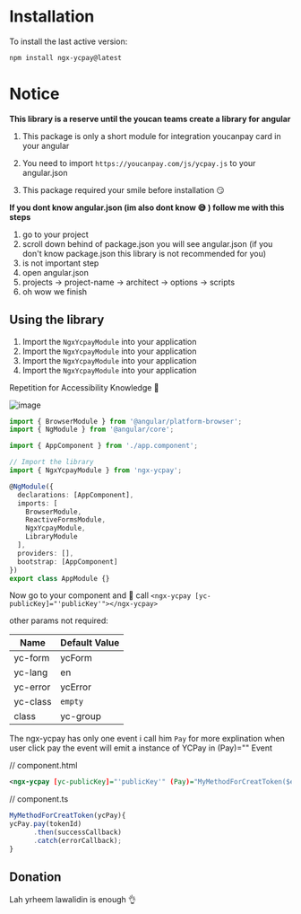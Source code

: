 # Installation

To install the last active version:

```bash
npm install ngx-ycpay@latest
```

# Notice
**This library is a reserve until the youcan teams create a library for angular**

1. This package is only a short module for integration youcanpay card in your angular

2. You need to import `https://youcanpay.com/js/ycpay.js` to your angular.json

3. This package required your smile before installation 😏

**If you dont know angular.json (im also dont know 😅 ) follow me with this steps**
1. go to your project
2. scroll down behind of package.json you will see angular.json  (if you don't know package.json this library is not recommended for you)
3. is not important step
4. open angular.json
5. projects -> project-name -> architect -> options -> scripts
6. oh wow we finish




## Using the library
1. Import the `NgxYcpayModule` into your application
2. Import the `NgxYcpayModule` into your application
3. Import the `NgxYcpayModule` into your application
4. Import the `NgxYcpayModule` into your application

Repetition for Accessibility Knowledge 🍪

![image](https://user-images.githubusercontent.com/30184753/162644378-a8dd0eaf-91f9-4935-b34d-8e4906d8e074.png)



```typescript
import { BrowserModule } from '@angular/platform-browser';
import { NgModule } from '@angular/core';

import { AppComponent } from './app.component';

// Import the library
import { NgxYcpayModule } from 'ngx-ycpay';

@NgModule({
  declarations: [AppComponent],
  imports: [
    BrowserModule,
    ReactiveFormsModule,
    NgxYcpayModule,
    LibraryModule
  ],
  providers: [],
  bootstrap: [AppComponent]
})
export class AppModule {}
```

Now go to your component and 🤙 call `<ngx-ycpay [yc-publicKey]="'publicKey'"></ngx-ycpay>`

other params not required:


| Name     | Default Value       |
| -------  | ------------------- |
| yc-form  | ycForm              |
| yc-lang  | en                  |
| yc-error | ycError             |
| yc-class | `empty`             |
| class    | yc-group            |


The ngx-ycpay has only one event i call him `Pay`  for more explination when user click pay the event will emit a instance of YCPay in (Pay)="" Event

// component.html
```xml
<ngx-ycpay [yc-publicKey]="'publicKey'" (Pay)="MyMethodForCreatToken($event)"></ngx-ycpay>
```

// component.ts
```typescript
MyMethodForCreatToken(ycPay){
ycPay.pay(tokenId)
      .then(successCallback)
      .catch(errorCallback);
}
```


## Donation

Lah yrheem lawalidin is enough 👌
